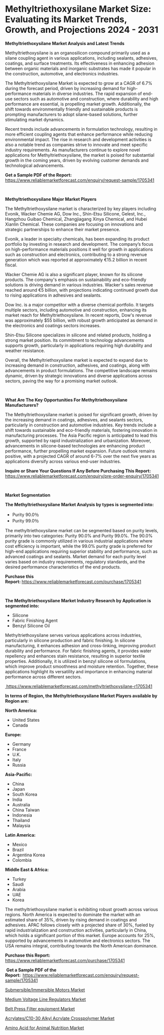 <p><h1>Methyltriethoxysilane Market Size: Evaluating its Market Trends, Growth, and Projections 2024 - 2031</h1></p><p><strong>Methyltriethoxysilane Market Analysis and Latest Trends</strong></p>
<p><p>Methyltriethoxysilane is an organosilicon compound primarily used as a silane coupling agent in various applications, including sealants, adhesives, coatings, and surface treatments. Its effectiveness in enhancing adhesion between organic materials and inorganic substrates has made it popular in the construction, automotive, and electronics industries. </p><p>The Methyltriethoxysilane Market is expected to grow at a CAGR of 6.7% during the forecast period, driven by increasing demand for high-performance materials in diverse industries. The rapid expansion of end-use sectors such as automotive and construction, where durability and high performance are essential, is propelling market growth. Additionally, the shift towards environmentally friendly and sustainable products is prompting manufacturers to adopt silane-based solutions, further stimulating market dynamics. </p><p>Recent trends include advancements in formulation technology, resulting in more efficient coupling agents that enhance performance while reducing environmental impact. The rise in research and development activities is also a notable trend as companies strive to innovate and meet specific industry requirements. As manufacturers continue to explore novel applications for Methyltriethoxysilane, the market is poised for substantial growth in the coming years, driven by evolving customer demands and technological advancements.</p></p>
<p><strong>Get a Sample PDF of the Report:&nbsp;</strong> <a href="https://www.reliablemarketforecast.com/enquiry/request-sample/1705341?utm_campaign=1134&utm_medium=2&utm_source=Github&utm_content=ia&utm_term=21102024&utm_id=methyltriethoxysilane">https://www.reliablemarketforecast.com/enquiry/request-sample/1705341</a></p>
<p>&nbsp;</p>
<p><strong>Methyltriethoxysilane Major Market Players</strong></p>
<p><p>The Methyltriethoxysilane market is characterized by key players including Evonik, Wacker Chemie AG, Dow Inc., Shin-Etsu Silicone, Gelest, Inc., Hangzhou Guibao Chemical, Zhangjiagang Xinya Chemical, and Hubei Xianlin Chemical. These companies are focusing on innovations and strategic partnerships to enhance their market presence.</p><p>Evonik, a leader in specialty chemicals, has been expanding its product portfolio by investing in research and development. The company’s focus on high-performance materials positions it well for growth in applications such as construction and electronics, contributing to a strong revenue generation which was reported at approximately €15.2 billion in recent fiscal.</p><p>Wacker Chemie AG is also a significant player, known for its silicone products. The company's emphasis on sustainability and eco-friendly solutions is driving demand in various industries. Wacker's sales revenue reached around €5 billion, with projections indicating continued growth due to rising applications in adhesives and sealants.</p><p>Dow Inc. is a major competitor with a diverse chemical portfolio. It targets multiple sectors, including automotive and construction, enhancing its market reach for Methyltriethoxysilane. In recent reports, Dow's revenue was approximately $55 billion, with robust growth anticipated as demand in the electronics and coatings sectors increases.</p><p>Shin-Etsu Silicone specializes in silicone and related products, holding a strong market position. Its commitment to technology advancements supports growth, particularly in applications requiring high durability and weather resistance.</p><p>Overall, the Methyltriethoxysilane market is expected to expand due to increasing demand in construction, adhesives, and coatings, along with advancements in product formulations. The competitive landscape remains dynamic, driven by strategic innovations and diverse applications across sectors, paving the way for a promising market outlook.</p></p>
<p>&nbsp;</p>
<p><strong>What Are The Key Opportunities For Methyltriethoxysilane Manufacturers?</strong></p>
<p><p>The Methyltriethoxysilane market is poised for significant growth, driven by the increasing demand in coatings, adhesives, and sealants sectors, particularly in construction and automotive industries. Key trends include a shift towards sustainable and eco-friendly materials, fostering innovation in manufacturing processes. The Asia Pacific region is anticipated to lead this growth, supported by rapid industrialization and urbanization. Moreover, advancements in silicone-based technologies are enhancing product performance, further propelling market expansion. Future outlook remains positive, with a projected CAGR of around 6-7% over the next five years as applications diversify across various end-user industries.</p></p>
<p><strong>Inquire or Share Your Questions If Any Before Purchasing This Report:</strong> <a href="https://www.reliablemarketforecast.com/enquiry/pre-order-enquiry/1705341?utm_campaign=1134&utm_medium=2&utm_source=Github&utm_content=ia&utm_term=21102024&utm_id=methyltriethoxysilane">https://www.reliablemarketforecast.com/enquiry/pre-order-enquiry/1705341</a></p>
<p>&nbsp;</p>
<p><strong>Market Segmentation</strong></p>
<p><strong>The Methyltriethoxysilane Market Analysis by types is segmented into:</strong></p>
<p><ul><li>Purity 90.0％</li><li>Purity 99.0％</li></ul></p>
<p><p>The methyltriethoxysilane market can be segmented based on purity levels, primarily into two categories: Purity 90.0% and Purity 99.0%. The 90.0% purity grade is commonly utilized in various industrial applications where cost efficiency is important, while the 99.0% purity grade is preferred for high-end applications requiring superior stability and performance, such as advanced coatings and sealants. Market demand for each purity level varies based on industry requirements, regulatory standards, and the desired performance characteristics of the end products.</p></p>
<p><strong>Purchase this Report:&nbsp;</strong><a href="https://www.reliablemarketforecast.com/purchase/1705341?utm_campaign=1134&utm_medium=2&utm_source=Github&utm_content=ia&utm_term=21102024&utm_id=methyltriethoxysilane">https://www.reliablemarketforecast.com/purchase/1705341</a></p>
<p>&nbsp;</p>
<p><strong>The Methyltriethoxysilane Market Industry Research by Application is segmented into:</strong></p>
<p><ul><li>Silicone</li><li>Fabric Finishing Agent</li><li>Benzyl Silicone Oil</li></ul></p>
<p><p>Methyltriethoxysilane serves various applications across industries, particularly in silicone production and fabric finishing. In silicone manufacturing, it enhances adhesion and cross-linking, improving product durability and performance. For fabric finishing agents, it provides water repellency and enhances stain resistance, resulting in superior textile properties. Additionally, it is utilized in benzyl silicone oil formulations, which improve product smoothness and moisture retention. Together, these applications highlight its versatility and importance in enhancing material performance across different sectors.</p></p>
<p><a href="https://www.reliablemarketforecast.com/methyltriethoxysilane-r1705341?utm_campaign=1134&utm_medium=2&utm_source=Github&utm_content=ia&utm_term=21102024&utm_id=methyltriethoxysilane">&nbsp;https://www.reliablemarketforecast.com/methyltriethoxysilane-r1705341</a></p>
<p><strong>In terms of Region, the Methyltriethoxysilane Market Players available by Region are:</strong></p>
<p>
    <p> <strong> North America: </strong>
        <ul>
            <li>United States</li>
            <li>Canada</li>
        </ul>
        </p> 
    <p> <strong> Europe: </strong>
        <ul>
            <li>Germany</li>
            <li>France</li>
            <li>U.K.</li>
            <li>Italy</li>
            <li>Russia</li>
        </ul>
        </p> 
    <p> <strong> Asia-Pacific: </strong>
        <ul>
            <li>China</li>
            <li>Japan</li>
            <li>South Korea</li>
            <li>India</li>
            <li>Australia</li>
            <li>China Taiwan</li>
            <li>Indonesia</li>
            <li>Thailand</li>
            <li>Malaysia</li>
        </ul>
        </p> 
    <p> <strong> Latin America: </strong>
        <ul>
            <li>Mexico</li>
            <li>Brazil</li>
            <li>Argentina Korea</li>
            <li>Colombia</li>
        </ul>
        </p> 
    <p> <strong> Middle East & Africa: </strong>
        <ul>
            <li>Turkey</li>
            <li>Saudi</li>
            <li>Arabia</li>
            <li>UAE</li>
            <li>Korea</li>
        </ul>
    </p>
    </p>
<p><p>The methyltriethoxysilane market is exhibiting robust growth across various regions. North America is expected to dominate the market with an estimated share of 35%, driven by rising demand in coatings and adhesives. APAC follows closely with a projected share of 30%, fueled by rapid industrialization and construction activities, particularly in China, which holds a significant portion of this market. Europe accounts for 25%, supported by advancements in automotive and electronics sectors. The USA remains integral, contributing towards the North American dominance.</p></p>
<p><strong>Purchase this Report: </strong><a href="https://www.reliablemarketforecast.com/purchase/1705341?utm_campaign=1134&utm_medium=2&utm_source=Github&utm_content=ia&utm_term=21102024&utm_id=methyltriethoxysilane">https://www.reliablemarketforecast.com/purchase/1705341</a></p>
<p>&nbsp;<strong>Get a Sample PDF of the Report:&nbsp;&nbsp;</strong><a href="https://www.reliablemarketforecast.com/enquiry/request-sample/1705341?utm_campaign=1134&utm_medium=2&utm_source=Github&utm_content=ia&utm_term=21102024&utm_id=methyltriethoxysilane">https://www.reliablemarketforecast.com/enquiry/request-sample/1705341</a></p>
<p><strong></strong></p>
<p><p><a href="https://www.linkedin.com/pulse/insights-submersibleimmersible-motors-market-size-which-0lkof?utm_campaign=1134&utm_medium=2&utm_source=Github&utm_content=ia&utm_term=21102024&utm_id=methyltriethoxysilane">Submersible/Immersible Motors Market</a></p><p><a href="https://www.linkedin.com/pulse/medium-voltage-line-regulators-revenue-growth-report-2024-gwn2f?utm_campaign=1134&utm_medium=2&utm_source=Github&utm_content=ia&utm_term=21102024&utm_id=methyltriethoxysilane">Medium Voltage Line Regulators Market</a></p><p><a href="https://www.linkedin.com/pulse/global-belt-press-filter-equipment-market-pulse-trends-9dbvf?utm_campaign=1134&utm_medium=2&utm_source=Github&utm_content=ia&utm_term=21102024&utm_id=methyltriethoxysilane">Belt Press Filter equipment Market</a></p><p><a href="https://github.com/benjigwozdzus/Market-Research-Report-List-1/blob/main/acrylatesc10-30-alkyl-acrylate-crosspolymer-market.md?utm_campaign=1134&utm_medium=2&utm_source=Github&utm_content=ia&utm_term=21102024&utm_id=methyltriethoxysilane">Acrylates/C10-30 Alkyl Acrylate Crosspolymer Market</a></p><p><a href="https://github.com/abbiewimld/Market-Research-Report-List-1/blob/main/amino-acid-for-animal-nutrition-market.md?utm_campaign=1134&utm_medium=2&utm_source=Github&utm_content=ia&utm_term=21102024&utm_id=methyltriethoxysilane">Amino Acid for Animal Nutrition Market</a></p></p>